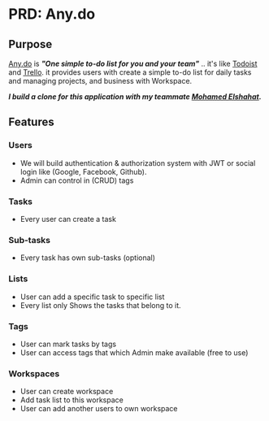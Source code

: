 # PRD: Any.do

## Purpose

[Any.do](https://www.any.do/) is **_"One simple to-do list for you and your team"_** .. it's like [Todoist](https://todoist.com/) and [Trello](https://trello.com/). it provides users with create a simple to-do list for daily tasks and managing projects, and business with Workspace.

**_I build a clone for this application with my teammate [Mohamed Elshahat](https://github.com/MohamedElshahat55)._**

## Features

### Users

- We will build authentication & authorization system with JWT or social login like (Google, Facebook, Github).
- Admin can control in (CRUD) tags

### Tasks

- Every user can create a task

### Sub-tasks

- Every task has own sub-tasks (optional)

### Lists

- User can add a specific task to specific list
- Every list only Shows the tasks that belong to it.

### Tags

- User can mark tasks by tags
- User can access tags that which Admin make available (free to use)

### Workspaces

- User can create workspace
- Add task list to this workspace
- User can add another users to own workspace
